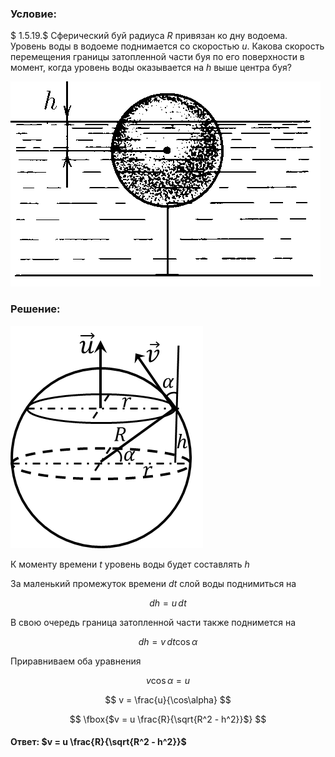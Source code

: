 ###  Условие:

$ 1.5.19.$ Сферический буй радиуса $R$ привязан ко дну водоема. Уровень воды в водоеме поднимается со скоростью $u$. Какова скорость перемещения границы затопленной части буя по его поверхности в момент, когда уровень воды оказывается на $h$ выше центра буя?

![ К задаче 1.5.19 |496x328, 34%](../../img/1.5.19/statement.png)

###  Решение:

![ Изменение уровня воды в буйке |308x356, 31%](../../img/1.5.19/draw.png)

К моменту времени $t$ уровень воды будет составлять $h$

За маленький промежуток времени $dt$ слой воды поднимиться на

$$
dh = u \, dt
$$

В свою очередь граница затопленной части также поднимется на

$$
dh = v\, dt \cos\alpha
$$

Приравниваем оба уравнения

$$
v \cos\alpha = u
$$

$$
v = \frac{u}{\cos\alpha}
$$

$$
\fbox{$v = u \frac{R}{\sqrt{R^2 - h^2}}$}
$$

#### Ответ: $v = u \frac{R}{\sqrt{R^2 - h^2}}$